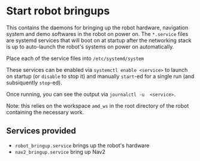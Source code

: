 # Start robot bringups

This contains the daemons for bringing up the robot hardware, navigation system and demo softwares in the robot on power on. The `*.service` files are systemd services that will boot on at startup after the networking stack is up to auto-launch the robot's systems on power on automatically.

Place each of the service files into `/etc/systemd/system`

These services can be enabled via `systemctl enable <service>` to launch on startup (or `disable` to stop it) and manually `start`-ed for a single run (and subsiquently `stop`-ed). 

Once running, you can see the output via `journalctl -u  <service>`.

Note: this relies on the workspace `amd_ws` in the root directory of the robot containing the necessary work.

## Services provided

- `robot_bringup.service` brings up the robot's hardware
- `nav2_bringup.service` bring up Nav2

